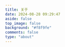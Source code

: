 ```yaml
---
title: 关于
date: 2024-08-28 09:29:47
aside: false
top_image: false
background: "#f8f9fe"
comments: false
type: "about"
---
```

